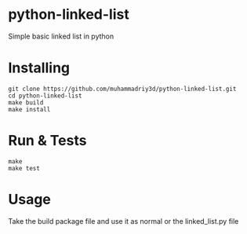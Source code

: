 # python-linked-list

Simple basic linked list in python

# Installing

```shell
git clone https://github.com/muhammadriy3d/python-linked-list.git
cd python-linked-list
make build
make install
```

# Run & Tests

```shell
make 
make test
```

# Usage

Take the build package file and use it as normal or the linked_list.py file
